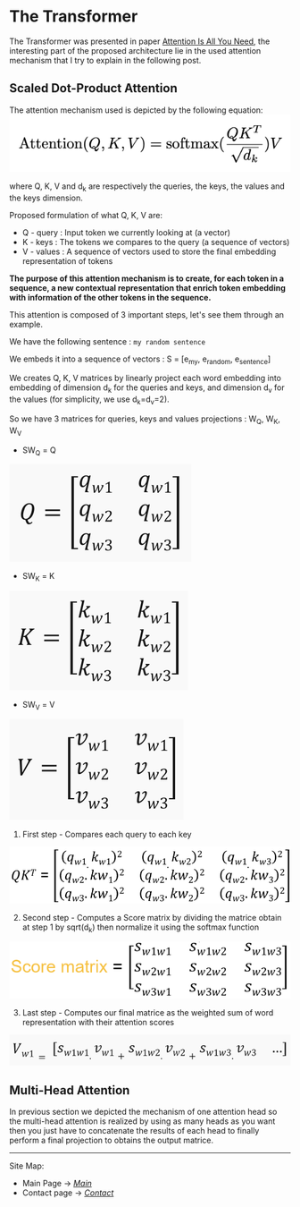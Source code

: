 # The Transformer

The Transformer was presented in paper [Attention Is All You Need](https://arxiv.org/abs/1706.03762), the interesting part of the proposed architecture lie in the used attention mechanism that I try to explain in the following post.

## Scaled Dot-Product Attention

The attention mechanism used is depicted by the following equation:
![Scaled Dot-Product Attention Equation](images/scaled_dot_product_attention.png)

where Q, K, V and d<sub>k</sub> are respectively the queries, the keys, the values and the keys dimension.

Proposed formulation of what Q, K, V are:
* Q - query : Input token we currently looking at (a vector)
* K - keys : The tokens we compares to the query (a sequence of vectors)
* V - values : A sequence of vectors used to store the final embedding representation of tokens

**The purpose of this attention mechanism is to create, for each token in a sequence, a new contextual representation that enrich token embedding with information of the other tokens in the sequence.**

This attention is composed of 3 important steps, let's see them through an example.

We have the following sentence : `my random sentence`

We embeds it into a sequence of vectors : S = [e<sub>my</sub>, e<sub>random</sub>, e<sub>sentence</sub>]

We creates Q, K, V matrices by linearly project each word embedding into embedding of dimension d<sub>k</sub> for the queries and keys, and dimension d<sub>v</sub> for the values (for simplicity, we use d<sub>k</sub>=d<sub>v</sub>=2).

So we have 3 matrices for queries, keys and values projections : W<sub>Q</sub>, W<sub>K</sub>, W<sub>V</sub>

* SW<sub>Q</sub> = Q

![Q](images/Q.png)

* SW<sub>K</sub> = K

![K](images/K.png)

* SW<sub>V</sub> = V

![V](images/V.png)

1) First step - Compares each query to each key

![QK](images/QK.png)

2) Second step - Computes a Score matrix by dividing the matrice obtain at step 1 by sqrt(d<sub>k</sub>) then normalize it using the softmax function

![S](images/S.png)

3) Last step - Computes our final matrice as the weighted sum of word representation with their attention scores

![Vw1](images/Vw1.png)


## Multi-Head Attention

In previous section we depicted the mechanism of one attention head so the multi-head attention is realized by using as many heads as you want then you just have to concatenate the results of each head to finally perform a final projection to obtains the output matrice.

---
Site Map:
* Main Page -> *[Main](index.md)*
* Contact page -> *[Contact](contact.md)*
